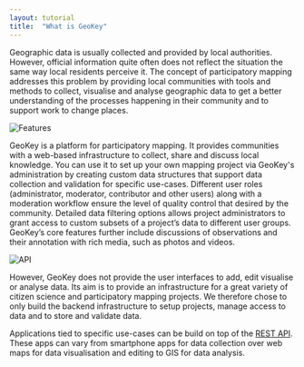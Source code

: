 ```yaml
---
layout: tutorial
title:  "What is GeoKey"
---
```


Geographic data is usually collected and provided by local authorities. However, official information quite often does not reflect the situation the same way local residents perceive it. The concept of participatory mapping addresses this problem by providing local communities with tools and methods to collect, visualise and analyse geographic data to get a better understanding of the processes happening in their community and to support work to change places.

![Features](img/what-is-geokey-01.png)

GeoKey is a platform for participatory mapping. It provides communities with a web-based infrastructure to collect, share and discuss local knowledge. You can use it to set up your own mapping project via GeoKey's administration by creating custom data structures that support data collection and validation for specific use-cases. Different user roles (administrator, moderator, contributor and other users) along with a moderation workflow ensure the level of quality control that desired by the community. Detailed data filtering options allows project administrators to grant access to custom subsets of a project’s data to different user groups. GeoKey’s core features further include discussions of observations and their annotation with rich media, such as photos and videos.

![API](img/what-is-geokey-02.png)

However, GeoKey does not provide the user interfaces to add, edit visualise or analyse data. Its aim is to provide an infrastructure for a great variety of citizen science and participatory mapping projects. We therefore chose to only build the backend infrastructure to setup projects, manage access to data and to store and validate data.

Applications tied to specific use-cases can be build on top of the [REST API](/docs/). These apps can vary from smartphone apps for data collection over web maps for data visualisation and editing to GIS for data analysis.
